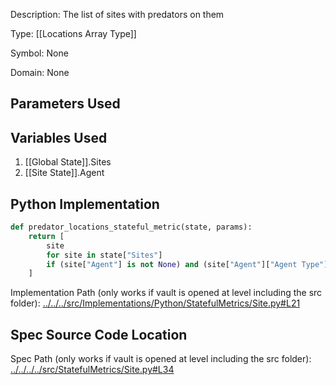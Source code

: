 Description: The list of sites with predators on them

Type: [[Locations Array Type]]

Symbol: None

Domain: None

## Parameters Used

## Variables Used
1. [[Global State]].Sites
2. [[Site State]].Agent

## Python Implementation
```python
def predator_locations_stateful_metric(state, params):
    return [
        site
        for site in state["Sites"]
        if (site["Agent"] is not None) and (site["Agent"]["Agent Type"] == "Predator")
    ]
```
Implementation Path (only works if vault is opened at level including the src folder): [../../../src/Implementations/Python/StatefulMetrics/Site.py#L21](../../../src/Implementations/Python/StatefulMetrics/Site.py#L21)

## Spec Source Code Location

Spec Path (only works if vault is opened at level including the src folder): [../../../../src/StatefulMetrics/Site.py#L34](../../../../src/StatefulMetrics/Site.py#L34)

